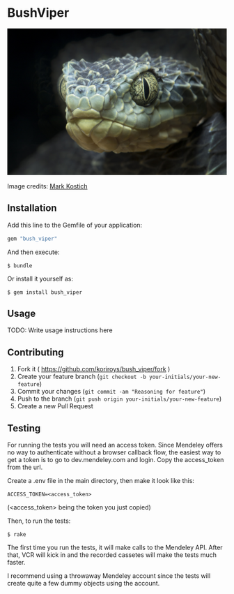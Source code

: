 # BushViper

![](https://github.com/koriroys/images/blob/master/iStock_000053428128_Medium_bush_viper.jpg)

Image credits: [Mark Kostich](http://www.istockphoto.com/photo/african-bush-viper-venomous-snake-53428128)

## Installation

Add this line to the Gemfile of your application:

```ruby
gem "bush_viper"
```

And then execute:

    $ bundle

Or install it yourself as:

    $ gem install bush_viper

## Usage

TODO: Write usage instructions here

## Contributing

1. Fork it ( https://github.com/koriroys/bush_viper/fork )
2. Create your feature branch (`git checkout -b your-initials/your-new-feature`)
3. Commit your changes (`git commit -am "Reasoning for feature"`)
4. Push to the branch (`git push origin your-initials/your-new-feature`)
5. Create a new Pull Request

## Testing

For running the tests you will need an access token. Since Mendeley offers no way to authenticate without a browser callback flow, the easiest way to get a token is to go to dev.mendeley.com and login. Copy the access_token from the url.

Create a .env file in the main directory, then make it look like this:

    ACCESS_TOKEN=<access_token>

(\<access_token\> being the token you just copied)

Then, to run the tests:

    $ rake

The first time you run the tests, it will make calls to the Mendeley API.
After that, VCR will kick in and the recorded cassetes will make the tests
much faster.

I recommend using a throwaway Mendeley account since the tests will create
quite a few dummy objects using the account.
